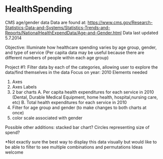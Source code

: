 # HealthSpending
CMS age/gender data
Data are found at: https://www.cms.gov/Research-Statistics-Data-and-Systems/Statistics-Trends-and-Reports/NationalHealthExpendData/Age-and-Gender.html
Data last updated 5.7.2014

Objective:
Illuminate how healthcare spending varies by age group, gender, and type of service
(Per capita data may be useful because there are different numbers of people within each age group)

Project #1: Filter data by each of the categories, allowing user to explore the data/find themselves in the data
Focus on year: 2010
Elements needed
1. Axes
2. Axes Labels
3. 2 bar charts
    A. Per capita health expenditures for each service in 2010 (Dental, Durable Medical Equipment, home health, hospital,nursing care, etc)
    B. Total health expenditures for each service in 2010 
4. Filter for age group and gender (to make changes to both charts at once)
5. color scale associated with gender

Possible other additions:
stacked bar chart? Circles representing size of spend?

*Not exactly sure the best way to display this data visually but would like to be able to filter to see multiple combinations and permutations
Ideas welcome
